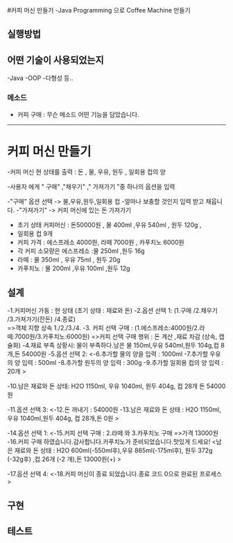 #커피 머신 만들기
-Java Programming 으로 Coffee Machine 만들기

## 실행방법


## 어떤 기술이 사용되었는지 
-Java
-OOP
-다형성 등..

### 메소드
- 커피 구매 : 무슨 메소드 어떤 기능을 담았습니다.




------------------------------
# 커피 머신 만들기
-커피 머신 현 상태를 출력 : 돈 , 물, 우유, 원두 , 일회용 컵의 양

-사용자 에게 " 구매" ,"채우기" ," 가져가기 "중 하나의 옵션을 입력

-"구매" 옵션 선택 -> 물,우유,원두,일회용 컵
-얼마나 보충할 것인지 입력 받고 채웁니다.
-"가져가기"       -> 커피 머신에 있는 돈 가져가기
- 초기 상태 커피머신 : 돈50000원 , 물 400ml ,우유 540ml , 원두 120g ,
- 일회용 컵 9개
- 커피 가격 : 에스프레소 4000원, 라떼 7000원 , 카푸치노 6000원
- 각 커피 소모량은 에스프레소 :물 250ml  ,원두 16g
- 라떼 : 물 350ml , 우유  75ml  , 원두 20g
- 카푸치노 : 물 200ml ,우유  100ml ,원두 12g

## 설계
-1.커피머신 가동 : 현 상태 (초기 상태 : 재료와 돈)
-2.옵션 선택 1: (1.구매 /2.채우기 /3.가져가기(잔돈) /4.종료)  
  =>객체 지향 상속  1./2./3./4.
-3. 커피 선택 구매 : (1.에스프레소:4000원/2.라떼:7000원/3.카푸치노:6000원)
  =>커피 선택 구매 행위 : 돈 계산 ,재료 차감 (상속, 캡슐화)
-4.재료 부족 상황시:
   물이 부족하다.남은 물 150ml,우유 540ml,원두 104g,컵 8개,돈 54000원
-5.옵션 선택 2:
  <-6.추가할 물의 양을 입력 : 1000ml
   -7.추가할 우유의 양 입력 : 500ml
   -8.추가할 원두의 양 입력 : 300g
   -9.추가할 일회용 컵의 양 입력 : 20개 >

-10.남은 재료와 돈 상태: H2O 1150ml, 우유 1040ml, 원두 404g, 컵 28개
돈 54000원

-11.옵션 선택 3:
   <-12.돈 꺼내기 : 54000원
    -13.남은 재료와 돈 상태 : H2O 1150ml,우유 1040ml,원두 404g, 컵 28개,돈 0원 >

-14.옵션 선택 1:
   <-15.커피 선택 구매 : 2.라떼 와 3.카푸치노 구매 =>가격 13000원
-16.커피 구매 하였습니다.감사합니다.카푸치노가 준비되었습니다.맛있게 드세요!
 <남은 재료와 돈 상태 : H2O 600ml(-550ml후),우유 865ml(-175ml후),
                     원두 372g (-32g후) ,컵 26개 (-2 개),돈 13000원(+) >

-17.옵션 선택 4:
   <-18.커피 머신이 종료 되었습니다.종료 코드 0으로 완료된 프로세스  >

## 구현


## 테스트


